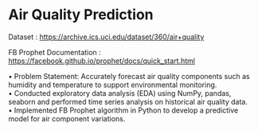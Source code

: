 # Air Quality Prediction
Dataset : https://archive.ics.uci.edu/dataset/360/air+quality

FB Prophet Documentation : https://facebook.github.io/prophet/docs/quick_start.html

• Problem Statement: Accurately forecast air quality components such as humidity and temperature to support 
environmental monitoring.  
• Conducted exploratory data analysis (EDA) using NumPy, pandas, seaborn and performed time series analysis on historical 
air quality data.  
• Implemented FB Prophet algorithm in Python to develop a predictive model for air component variations.  
